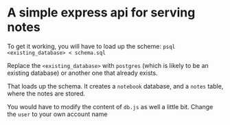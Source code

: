 # A simple express api for serving notes

To get it working, you will have to load up the scheme:
`psql <existing_database> < schema.sql`

Replace the `<existing_database>` with `postgres` (which is likely to be an existing database)
or another one that already exists.

That loads up the schema. It creates a `notebook` database, and a `notes` table, where the notes are stored.

You would have to modify the content of `db.js` as well a little bit. Change the `user` to your own account name
